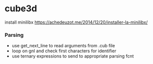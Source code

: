 # cube3d #
install minilibx https://achedeuzot.me/2014/12/20/installer-la-minilibx/

### Parsing ###
* use get_next_line to read arguments from .cub file
* loop on gnl and check first characters for identifier
* use ternary expressions to send to appropriate parsing fcnt
